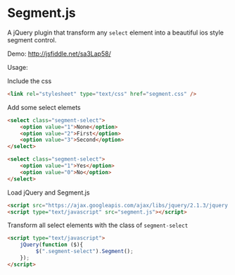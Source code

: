 # Segment.js
A jQuery plugin that transform any `select` element into a beautiful ios style segment control.

Demo: http://jsfiddle.net/sa3Lap58/

Usage:

Include the css

```html
<link rel="stylesheet" type="text/css" href="segment.css" />
```

Add some select elemets

```html
<select class="segment-select">
	<option value="1">None</option>
	<option value="2">First</option>
	<option value="3">Second</option>
</select>

<select class="segment-select">
	<option value="1">Yes</option>
	<option value="0">No</option>
</select>
```

Load jQuery and Segment.js 

```html
<script src="https://ajax.googleapis.com/ajax/libs/jquery/2.1.3/jquery.min.js"></script>
<script type="text/javascript" src="segment.js"></script>
```

Transform all select elements with the class of `segment-select`

```html
<script type="text/javascript">
	jQuery(function ($){
	     $(".segment-select").Segment();
	});
</script>
```
